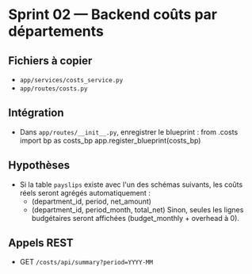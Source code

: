# Sprint 02 — Backend coûts par départements

## Fichiers à copier
- `app/services/costs_service.py`
- `app/routes/costs.py`

## Intégration
- Dans `app/routes/__init__.py`, enregistrer le blueprint :
    from .costs import bp as costs_bp
    app.register_blueprint(costs_bp)

## Hypothèses
- Si la table `payslips` existe avec l'un des schémas suivants, les coûts réels seront agrégés automatiquement :
    * (department_id, period, net_amount)
    * (department_id, period_month, total_net)
  Sinon, seules les lignes budgétaires seront affichées (budget_monthly + overhead à 0).

## Appels REST
- GET `/costs/api/summary?period=YYYY-MM`

